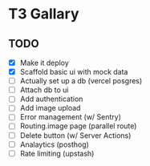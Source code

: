 # T3 Gallary

## TODO

- [x] Make it deploy 
- [x] Scaffold basic ui with mock data
- [ ] Actually set up a db (vercel posgres)
- [ ] Attach db to ui
- [ ] Add authentication
- [ ] Add image upload
- [ ] Error management (w/ Sentry)
- [ ] Routing.image page (parallel route)
- [ ] Delete button (w/ Server Actions)
- [ ] Analaytics (posthog)
- [ ] Rate limiting (upstash)